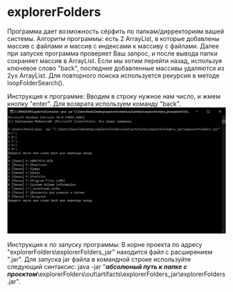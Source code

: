 # explorerFolders
Программа дает возможность сёрфить по папкам/дирректориям вашей системы.
Алгоритм программы: есть 2 ArrayList, в которые добавлены
массив с файлами и массив с индексами к массиву с файлами. Далее при запуске
программа проверяет Ваш запрос, и после вывода папки сохраняет массив в ArrayList.
Если мы хотим перейти назад, используя ключевое слово "back", последние добавленные 
массивы удаляются из 2ух ArrayList. Для повторного поиска используется рекурсия 
в методе loopFolderSearch().

Инструкция к программе:
Вводим в строку нужное нам число, и жмем кнопку "enter". Для возврата используем
команду "back".
![Image alt](https://github.com/pkhramov11/explorerFolders/raw/master/pic2JPG.JPG)

Инструкция к по запуску программы:
В корне проекта по адресу "explorerFolders\explorerFolders_jar\" находится файл с расширением ".jar".
Для запуска jar файла в командной строке используйте следующий синтаксис:
java -jar "***абсолюный путь к папке с проектом***\explorerFolders\out\artifacts\explorerFolders_jar\explorerFolders.jar".
